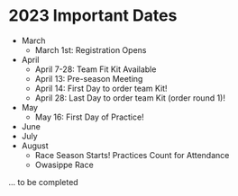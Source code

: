 # 2023 Important Dates

* March
  * March 1st: Registration Opens
* April
  * April 7-28: Team Fit Kit Available
  * April 13: Pre-season Meeting
  * April 14: First Day to order team Kit!
  * April 28: Last Day to order team Kit (order round 1)!
* May
  * May 16: First Day of Practice!
* June
* July
* August
  * Race Season Starts! Practices Count for Attendance
  * Owasippe Race

... to be completed
